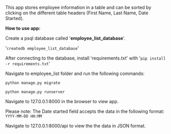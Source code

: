 This app stores employee information in a table 
and can be sorted by clicking on the different table
headers (First Name, Last Name, Date Started).

**How to use app:**

Create a psql database called '**employee_list_database**'.

'`createdb employee_list_database`'

After connecting to the database, install 'requirements.txt'
with '`pip install -r requirements.txt`'

Navigate to employee_list folder and 
run the following commands:

`python manage.py migrate`

`python manage.py runserver`

Navigate to 127.0.0.1:8000 in the browser to view app.

Please note: The Date started field accepts the data in the following
 format: `YYYY-MM-DD HH:MM`
 
Navigate to 127.0.0.1:8000/api to view the the data in JSON format.

